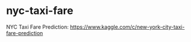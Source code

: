 # nyc-taxi-fare
NYC Taxi Fare Prediction: https://www.kaggle.com/c/new-york-city-taxi-fare-prediction
